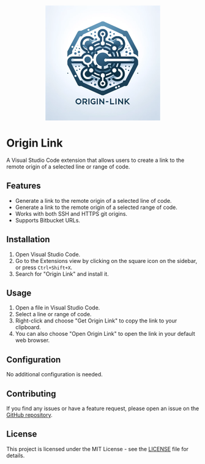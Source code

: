 <p align="center">
  <img src="./assets/logo.webp" alt="Origin-Link Logo" width="300"/>
</p>

# Origin Link

A Visual Studio Code extension that allows users to create a link to the remote origin of a selected line or range of code.

## Features

- Generate a link to the remote origin of a selected line of code.
- Generate a link to the remote origin of a selected range of code.
- Works with both SSH and HTTPS git origins.
- Supports Bitbucket URLs.

## Installation

1. Open Visual Studio Code.
2. Go to the Extensions view by clicking on the square icon on the sidebar, or press `Ctrl+Shift+X`.
3. Search for "Origin Link" and install it.

## Usage

1. Open a file in Visual Studio Code.
2. Select a line or range of code.
3. Right-click and choose "Get Origin Link" to copy the link to your clipboard.
4. You can also choose "Open Origin Link" to open the link in your default web browser.

## Configuration

No additional configuration is needed.

## Contributing

If you find any issues or have a feature request, please open an issue on the [GitHub repository](<link-to-your-github-repo>).

## License

This project is licensed under the MIT License - see the [LICENSE](LICENSE.md) file for details.
